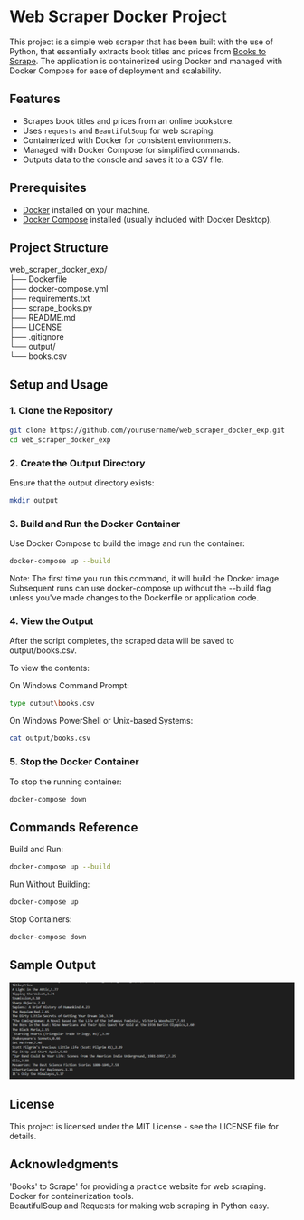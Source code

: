 # Web Scraper Docker Project

This project is a simple web scraper that has been built with the use of Python, that essentially extracts book titles and prices from [Books to Scrape](http://books.toscrape.com/). The application is containerized using Docker and managed with Docker Compose for ease of deployment and scalability.

## Features

- Scrapes book titles and prices from an online bookstore.
- Uses `requests` and `BeautifulSoup` for web scraping.
- Containerized with Docker for consistent environments.
- Managed with Docker Compose for simplified commands.
- Outputs data to the console and saves it to a CSV file.

## Prerequisites

- [Docker](https://www.docker.com/get-started) installed on your machine.
- [Docker Compose](https://docs.docker.com/compose/install/) installed (usually included with Docker Desktop).

## Project Structure

web_scraper_docker_exp/  
├── Dockerfile        
├── docker-compose.yml       
├── requirements.txt  
├── scrape_books.py           
├── README.md                
├── LICENSE              
├── .gitignore                
└── output/                   
    └── books.csv             


## Setup and Usage

### **1. Clone the Repository**

```bash
git clone https://github.com/yourusername/web_scraper_docker_exp.git
cd web_scraper_docker_exp
```

### **2. Create the Output Directory**
Ensure that the output directory exists:

```bash
mkdir output
```

### **3. Build and Run the Docker Container**
Use Docker Compose to build the image and run the container:

```bash
docker-compose up --build
```

Note: The first time you run this command, it will build the Docker image. Subsequent runs can use docker-compose up without the --build flag unless you've made changes to the Dockerfile or application code.

### **4. View the Output**
After the script completes, the scraped data will be saved to output/books.csv.

To view the contents:

On Windows Command Prompt:

```bash
type output\books.csv
```
On Windows PowerShell or Unix-based Systems:

```bash
cat output/books.csv
```
### **5. Stop the Docker Container**
To stop the running container:

```bash
docker-compose down
```

## Commands Reference
Build and Run:
```bash
docker-compose up --build
```

Run Without Building:
```bash
docker-compose up
```

Stop Containers:
```bash
docker-compose down
```

## Sample Output

![Sample Output](images/sample_output.png)

## License
This project is licensed under the MIT License - see the LICENSE file for details.

## Acknowledgments
'Books' to Scrape' for providing a practice website for web scraping.  
Docker for containerization tools.  
BeautifulSoup and Requests for making web scraping in Python easy.  
